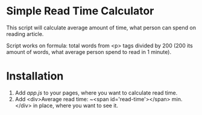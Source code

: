 # Simple Read Time Calculator

This script will calculate average amount of time, what person can spend on reading article.

Script works on formula: total words from &lt;p&gt; tags divided by 200 (200 its amount of words, what average person spend to read in 1 minute).

# Installation

1. Add *app.js* to your pages, where you want to calculate read time.
2. Add &lt;div&gt;Average read time: ~&lt;span id='read-time'&gt;&lt;/span&gt; min.&lt;/div&gt; in place, where you want to see it.